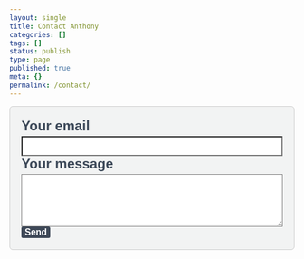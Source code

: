 ```yaml
---
layout: single
title: Contact Anthony
categories: []
tags: []
status: publish
type: page
published: true
meta: {}
permalink: /contact/
---
```


<form
  action="https://formspree.io/f/xanozypg"
  method="POST"
  style="background-color: #f2f3f3; border: 1px solid #ccc; border-radius: 6px; padding: 20px; max-width: 500px; margin: 0 auto;"
  >
  <label class="entry__label" style="
    font-weight: 700;
    text-align: left;
    font-size: 24px;
    text-align: left;
    font-weight: 700;
    font-family: Helvetica, sans-serif;
    color: #3c4858;
    " data-required="*">
  Your email<br>
  <input type="email" name="email" style="width: 100%; padding: 8px; margin-top: 4px; background-color:#ffffff" required>
  </label>
  <label class="entry__label" style="
    font-weight: 700;
    text-align: left;
    font-size: 24px;
    text-align: left;
    font-weight: 700;
    font-family: Helvetica, sans-serif;
    color: #3c4858;
    " data-required="*">
  Your message<br>
  <textarea name="message" style="width: 100%; padding: 8px; margin-top: 4px; background-color:#ffffff" rows="5" required></textarea>
  </label>
  <button class="sib-form-block__button sib-form-block__button-with-loader" style="
    font-size: 16px;
    text-align: left;
    font-weight: 700;
    font-family: Helvetica, sans-serif;
    color: #ffffff;
    background-color: #3e4857;
    border-radius: 3px;
    border-width: 0px;
    " type="submit">Send
  </button>
  <input type="text" name="_gotcha" style="display:none">
</form>
